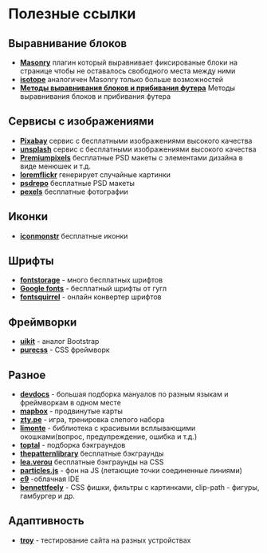 # Полезные ссылки

## Выравнивание блоков
- **[Masonry](http://masonry.desandro.com/)** плагин который выравнивает фиксированые блоки на странице чтобы не оставалось свободного места между ними
- **[isotope](http://isotope.metafizzy.co)** аналогичен Masonry только больше возможностей
- **[Методы выравнивания блоков и прибивания футера](https://jsfiddle.net/2mL4j02n/embedded/result/#Result)** Методы выравнивания блоков и прибивания футера

## Сервисы с изображениями

- **[Pixabay](https://pixabay.com/)** сервис с бесплатными изображениями высокого качества
- **[unsplash](https://unsplash.com/)** сервис с бесплатными изображениями высокого качества
- **[Premiumpixels](http://www.premiumpixels.com/)** бесплатные PSD макеты с элементами дизайна в виде менюшек и т.д.
- **[loremflickr](http://loremflickr.com//)** генерирует случайные картинки
- **[psdrepo](https://psdrepo.com/)** бесплатные PSD макеты
- **[pexels](https://www.pexels.com/)** бесплатные фотографии


## Иконки
- **[iconmonstr](https://iconmonstr.com/)** бесплатные иконки

## Шрифты
- **[fontstorage](https://fontstorage.com/)** - много бесплатных шрифтов
- **[Google fonts](https://fonts.google.com/)** - бесплатный шрифты от гугл
- **[fontsquirrel](https://www.fontsquirrel.com/tools/webfont-generator)** - онлайн конвертер шрифтов

## Фреймворки
- **[uikit](https://getuikit.com/)** - аналог Bootstrap
- **[purecss](https://purecss.io/)** - CSS фреймворк

## Разное
- **[devdocs](http://devdocs.io/)** - большая подборка мануалов по разным языкам и фреймворкам в одном месте
- **[mapbox](https://www.mapbox.com/)** - продвинутые карты
- **[zty.pe](http://zty.pe/)** - игра, тренировка слепого набора
- **[limonte](https://limonte.github.io/sweetalert2/)** - библиотека с красивыми всплывающими окошками(вопрос, предупреждение, ошибка и т.д.)
- **[toptal](https://www.toptal.com/designers/subtlepatterns/)** - подборка бэкграундов
- **[thepatternlibrary](http://thepatternlibrary.com/#ripples)** бесплатные бэкграунды
- **[lea.verou](http://lea.verou.me/css3patterns/)** бесплатные бэкграунды на CSS
- **[particles.js](http://vincentgarreau.com/particles.js/)** - фон на JS (летающие точки соединенные линиями)
- **[с9](https://c9.io/)** -облачная IDE
- **[bennettfeely](http://bennettfeely.com)** - CSS фишки, фильтры с картинками, clip-path - фигуры, гамбургер и др.

## Адаптивность
- **[troy](http://troy.labs.daum.net/)** - тестирование сайта на разных устройствах
